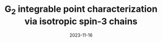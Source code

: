 ---
title: G<sub>2</sub> integrable point characterization via isotropic spin-3 chains
date: 2023-11-16
authors: C. Li, V. L. Quito, D. Schuricht, and <b> PLSL</b>
arxiv_link: https://arxiv.org/abs/2305.03072
pub_link: https://journals.aps.org/prb/abstract/10.1103/PhysRevB.108.165123
magazine: PRB
tags: 
    - symmetry emergence
---